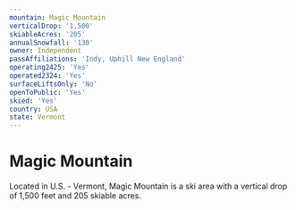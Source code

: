 ```yaml
---
mountain: Magic Mountain
verticalDrop: '1,500'
skiableAcres: '205'
annualSnowfall: '130'
owner: Independent
passAffiliations: 'Indy, Uphill New England'
operating2425: 'Yes'
operated2324: 'Yes'
surfaceLiftsOnly: 'No'
openToPublic: 'Yes'
skied: 'Yes'
country: USA
state: Vermont
---
```


# Magic Mountain

Located in U.S. - Vermont, Magic Mountain is a ski area with a vertical drop of 1,500 feet and 205 skiable acres.
